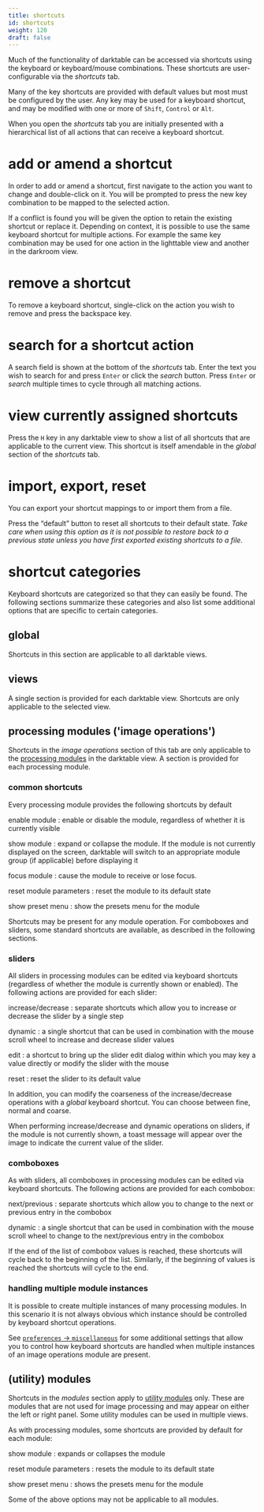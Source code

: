 ```yaml
---
title: shortcuts
id: shortcuts
weight: 120
draft: false
---
```


Much of the functionality of darktable can be accessed via shortcuts using the keyboard or keyboard/mouse combinations. These shortcuts are user-configurable via the _shortcuts_ tab. 

Many of the key shortcuts are provided with default values but most must be configured by the user. Any key may be used for a keyboard shortcut, and may be modified with one or more of `Shift`, `Control` or `Alt`.

When you open the _shortcuts_ tab you are initially presented with a hierarchical list of all actions that can receive a keyboard shortcut. 

# add or amend a shortcut

In order to add or amend a shortcut, first navigate to the action you want to change and double-click on it. You will be prompted to press the new key combination to be mapped to the selected action. 

If a conflict is found you will be given the option to retain the existing shortcut or replace it. Depending on context, it is possible to use the same keyboard shortcut for multiple actions. For example the same key combination may be used for one action in the lighttable view and another in the darkroom view.

# remove a shortcut

To remove a keyboard shortcut, single-click on the action you wish to remove and press the backspace key.

# search for a shortcut action

A search field is shown at the bottom of the _shortcuts_ tab. Enter the text you wish to search for and press `Enter` or click the _search_ button. Press `Enter` or _search_ multiple times to cycle through all matching actions.

# view currently assigned shortcuts

Press the `H` key in any darktable view to show a list of all shortcuts that are applicable to the current view. This shortcut is itself amendable in the _global_ section of the _shortcuts_ tab.

# import, export, reset

You can export your shortcut mappings to or import them from a file.

Press the “default” button to reset all shortcuts to their default state. _Take care when using this option as it is not possible to restore back to a previous state unless you have first exported existing shortcuts to a file._

# shortcut categories

Keyboard shortcuts are categorized so that they can easily be found. The following sections summarize these categories and also list some additional options that are specific to certain categories.

## global

Shortcuts in this section are applicable to all darktable views.

## views

A single section is provided for each darktable view. Shortcuts are only applicable to the selected view.

## processing modules ('image operations') 

Shortcuts in the _image operations_ section of this tab are only applicable to the [processing modules](../module-reference/processing-modules/_index.md) in the darktable view. A section is provided for each processing module.

### common shortcuts

Every processing module provides the following shortcuts by default

enable module
: enable or disable the module, regardless of whether it is currently visible

show module
: expand or collapse the module. If the module is not currently displayed on the screen, darktable will switch to an appropriate module group (if applicable) before displaying it

focus module
: cause the module to receive or lose focus.

reset module parameters
: reset the module to its default state

show preset menu
: show the presets menu for the module

Shortcuts may be present for any module operation. For comboboxes and sliders, some standard shortcuts are available, as described in the following sections.

### sliders

All sliders in processing modules can be edited via keyboard shortcuts (regardless of whether the module is currently shown or enabled). The following actions are provided for each slider:

increase/decrease
: separate shortcuts which allow you to increase or decrease the slider by a single step

dynamic
: a single shortcut that can be used in combination with the mouse scroll wheel to increase and decrease slider values

edit
: a shortcut to bring up the slider edit dialog within which you may key a value directly or modify the slider with the mouse

reset
: reset the slider to its default value

In addition, you can modify the coarseness of the increase/decrease operations with a _global_ keyboard shortcut. You can choose between fine, normal and coarse.

When performing increase/decrease and dynamic operations on sliders, if the module is not currently shown, a toast message will appear over the image to indicate the current value of the slider.

### comboboxes

As with sliders, all comboboxes in processing modules can be edited via keyboard shortcuts. The following actions are provided for each combobox:

next/previous
: separate shortcuts which allow you to change to the next or previous entry in the combobox

dynamic
: a single shortcut that can be used in combination with the mouse scroll wheel to change to the next/previous entry in the combobox

If the end of the list of combobox values is reached, these shortcuts will cycle back to the beginning of the list. Similarly, if the beginning of values is reached the shortcuts will cycle to the end. 

### handling multiple module instances

It is possible to create multiple instances of many processing modules. In this scenario it is not always obvious which instance should be controlled by keyboard shortcut operations.

See [`preferences` -> `miscellaneous`](./miscellaneous.md) for some additional settings that allow you to control how keyboard shortcuts are handled when multiple instances of an image operations module are present.

## (utility) modules

Shortcuts in the _modules_ section apply to [utility modules](../module-reference/utility-modules/_index.md) only. These are modules that are not used for image processing and may appear on either the left or right panel. Some utility modules can be used in multiple views.

As with processing modules, some shortcuts are provided by default for each module:

show module
: expands or collapses the module

reset module parameters
: resets the module to its default state

show preset menu
: shows the presets menu for the module

Some of the above options may not be applicable to all modules.

